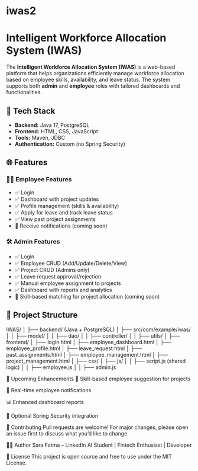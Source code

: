 # iwas2
# Intelligent Workforce Allocation System (IWAS)

The **Intelligent Workforce Allocation System (IWAS)** is a web-based platform that helps organizations efficiently manage workforce allocation based on employee skills, availability, and leave status. The system supports both **admin** and **employee** roles with tailored dashboards and functionalities.

## 🔧 Tech Stack

- **Backend:** Java 17, PostgreSQL  
- **Frontend:** HTML, CSS, JavaScript  
- **Tools:** Maven, JDBC  
- **Authentication:** Custom (no Spring Security)

## 🌐 Features

### 👩‍💼 Employee Features
- ✅ Login  
- ✅ Dashboard with project updates  
- ✅ Profile management (skills & availability)  
- ✅ Apply for leave and track leave status  
- ✅ View past project assignments  
- 🚧 Receive notifications (coming soon)

### 🛠️ Admin Features
- ✅ Login  
- ✅ Employee CRUD (Add/Update/Delete/View)  
- ✅ Project CRUD (Admins only)  
- ✅ Leave request approval/rejection  
- ✅ Manual employee assignment to projects  
- ✅ Dashboard with reports and analytics  
- 🚧 Skill-based matching for project allocation (coming soon)

## 📁 Project Structure

IWAS/ │ ├── backend/ (Java + PostgreSQL) │ ├── src/com/example/iwas/ │ │ ├── model/ │ │ ├── dao/ │ │ ├── controller/ │ │ ├── utils/ │ ├── frontend/ │ ├── login.html │ ├── employee_dashboard.html │ ├── employee_profile.html │ ├── leave_request.html │ ├── past_assignments.html │ ├── employee_management.html │ ├── project_management.html │ ├── css/ │ ├── js/ │ │ ├── script.js (shared logic) │ │ ├── employee.js │ │ ├── admin.js

📌 Upcoming Enhancements
🔄 Skill-based employee suggestion for projects

📩 Real-time employee notifications

📊 Enhanced dashboard reports

🔐 Optional Spring Security integration

🤝 Contributing
Pull requests are welcome! For major changes, please open an issue first to discuss what you’d like to change.

🧑‍💻 Author
Sara Fatma – LinkedIn
AI Student | Fintech Enthusiast | Developer

📜 License
This project is open source and free to use under the MIT License.
